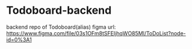 # Todoboard-backend
 backend repo of Todoboard(alias)
figma url: https://www.figma.com/file/03s1OFm8tSFEIjhqWO85Ml/ToDoList?node-id=0%3A1
